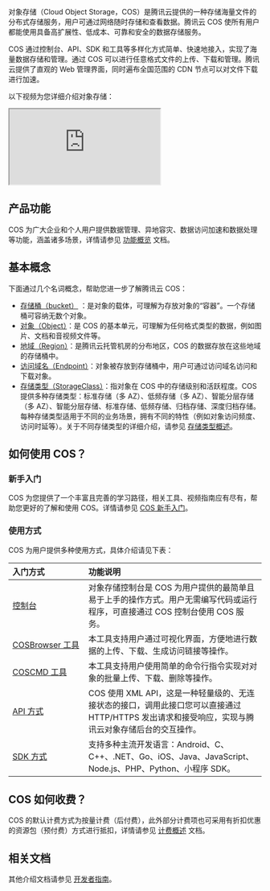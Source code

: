 

对象存储（Cloud Object Storage，COS）是腾讯云提供的一种存储海量文件的分布式存储服务，用户可通过网络随时存储和查看数据。腾讯云 COS 使所有用户都能使用具备高扩展性、低成本、可靠和安全的数据存储服务。

COS 通过控制台、API、SDK 和工具等多样化方式简单、快速地接入，实现了海量数据存储和管理。通过 COS 可以进行任意格式文件的上传、下载和管理。腾讯云提供了直观的 Web 管理界面，同时遍布全国范围的 CDN 节点可以对文件下载进行加速。

以下视频为您详细介绍对象存储：

<div class="doc-video-mod"><iframe src="https://cloud.tencent.com/edu/learning/quick-play/1823-20772?source=gw.doc.media&withPoster=1&notip=1"></iframe></div>

## 产品功能

COS 为广大企业和个人用户提供数据管理、异地容灾、数据访问加速和数据处理等功能，涵盖诸多场景，详情请参见 [功能概览](https://cloud.tencent.com/document/product/436/8186) 文档。

## 基本概念

下面通过几个名词概念，帮助您进一步了解腾讯云 COS：

- [存储桶（bucket）](https://cloud.tencent.com/document/product/436/13312) ：是对象的载体，可理解为存放对象的“容器”。一个存储桶可容纳无数个对象。
- [对象（Object）](https://cloud.tencent.com/document/product/436/13324)：是 COS 的基本单元，可理解为任何格式类型的数据，例如图片、文档和音视频文件等。
- [地域（Region）](https://cloud.tencent.com/document/product/436/6224)：是腾讯云托管机房的分布地区，COS 的数据存放在这些地域的存储桶中。
- [访问域名（Endpoint）](https://cloud.tencent.com/document/product/436/6224)：对象被存放到存储桶中，用户可通过访问域名访问和下载对象。
- [存储类型（StorageClass）](https://cloud.tencent.com/document/product/436/33417)：指对象在 COS 中的存储级别和活跃程度。COS 提供多种存储类型：标准存储（多 AZ）、低频存储（多 AZ）、智能分层存储（多 AZ）、智能分层存储、标准存储、低频存储、归档存储、深度归档存储。每种存储类型适用于不同的业务场景，拥有不同的特性（例如对象访问频度、访问时延等）。关于不同存储类型的详细介绍，请参见 [存储类型概述](https://cloud.tencent.com/document/product/436/33417)。



## 如何使用 COS？

### 新手入门

COS 为您提供了一个丰富且完善的学习路径，相关工具、视频指南应有尽有，帮助您更好的了解和使用 COS。详情请参见 [COS 新手入门](https://cloud.tencent.com/act/event/cos-novice)。


### 使用方式

COS 为用户提供多种使用方式，具体介绍请见下表：

<table>
<thead>
<tr>
<th align="left" width="30%">入门方式</th>
<th align="left" width="70%">功能说明</th>
</tr>
</thead>
<tbody>
<tr>
<td align="left" width="30%"><a href="https://cloud.tencent.com/document/product/436/38484">控制台</a></td>
<td align="left" width="70%">对象存储控制台是 COS 为用户提供的最简单且易于上手的操作方式。用户无需编写代码或运行程序，可直接通过 COS 控制台使用 COS 服务。</td>
</tr>
<tr>
<td align="left" width="30%"><a href="https://cloud.tencent.com/document/product/436/11366">COSBrowser 工具</a></td>
<td align="left" width="70%">本工具支持用户通过可视化界面，方便地进行数据的上传、下载、生成访问链接等操作。</td>
</tr>
<tr>
<td align="left" width="30%"><a href="https://cloud.tencent.com/doc/product/436/10976">COSCMD 工具</a></td>
<td align="left" width="70%">本工具支持用户使用简单的命令行指令实现对对象的批量上传、下载、删除等操作。</td>
</tr>
<tr>
<td align="left" width="30%"><a href="https://cloud.tencent.com/document/product/436/7751">API 方式</a></td>
<td align="left" width="70%">COS 使用 XML API，这是一种轻量级的、无连接状态的接口，调用此接口您可以直接通过 HTTP/HTTPS 发出请求和接受响应，实现与腾讯云对象存储后台的交互操作。</td>
</tr>
<tr>
<td align="left" width="30%"><a href="https://cloud.tencent.com/document/product/436/6474">SDK 方式</a></td>
<td align="left" width="70%">支持多种主流开发语言：Android、C、C++、.NET、Go、iOS、Java、JavaScript、Node.js、PHP、Python、小程序 SDK。</td>
</tr>
</tbody></table>





## COS 如何收费？

COS 的默认计费方式为按量计费（后付费），此外部分计费项也可采用有折扣优惠的资源包（预付费）方式进行抵扣，详情请参见 [计费概述](https://cloud.tencent.com/document/product/436/16871) 文档。

## 相关文档

其他介绍文档请参见 [开发者指南](https://cloud.tencent.com/document/product/436/14102)。

